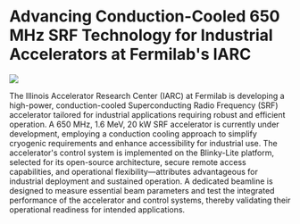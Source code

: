 # Advancing Conduction-Cooled 650 MHz SRF Technology for Industrial Accelerators at Fermilab's IARC
<img src="https://bl-mirrotron.github.io/doc/mirrotronSplash.png"/><br>

The Illinois Accelerator Research Center (IARC) at Fermilab is developing a high-power, conduction-cooled Superconducting Radio Frequency (SRF) accelerator tailored for industrial applications requiring robust and efficient operation. A 650 MHz, 1.6 MeV, 20 kW SRF accelerator is currently under development, employing a conduction cooling approach to simplify cryogenic requirements and enhance accessibility for industrial use. The accelerator's control system is implemented on the Blinky-Lite platform, selected for its open-source architecture, secure remote access capabilities, and operational flexibility—attributes advantageous for industrial deployment and sustained operation. A dedicated beamline is designed to measure essential beam parameters and test the integrated performance of the accelerator and control systems, thereby validating their operational readiness for intended applications.
